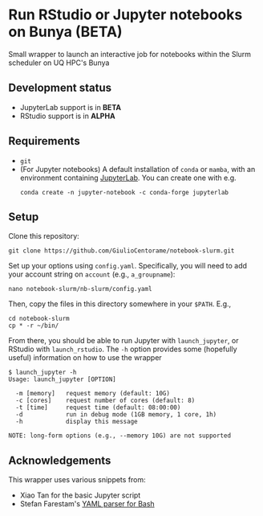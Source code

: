 # Run RStudio or Jupyter notebooks on Bunya (BETA)
Small wrapper to launch an interactive job for notebooks within the Slurm scheduler on UQ HPC's Bunya

## Development status

- JupyterLab support is in **BETA**
- RStudio support is in **ALPHA**
## Requirements

- `git`
- (For Jupyter notebooks) A default installation of `conda` or `mamba`, with an environment containing [JupyterLab](https://jupyter.org/install). You can create one with e.g.
  ```shell
  conda create -n jupyter-notebook -c conda-forge jupyterlab
  ```

## Setup

Clone this repository:

``` shell
git clone https://github.com/GiulioCentorame/notebook-slurm.git
```

Set up your options using `config.yaml`. Specifically, you will need to add your account string on `account` (e.g., `a_groupname`):

``` shell
nano notebook-slurm/nb-slurm/config.yaml
```

Then, copy the files in this directory somewhere in your `$PATH`. E.g.,

``` shell
cd notebook-slurm
cp * -r ~/bin/
```

From there, you should be able to run Jupyter with `launch_jupyter`, or RStudio with `launch_rstudio`. The `-h` option provides some (hopefully useful) information on how to use the wrapper

```
$ launch_jupyter -h
Usage: launch_jupyter [OPTION]

  -m [memory]   request memory (default: 10G)
  -c [cores]    request number of cores (default: 8)
  -t [time]     request time (default: 08:00:00)
  -d            run in debug mode (1GB memory, 1 core, 1h)
  -h            display this message

NOTE: long-form options (e.g., --memory 10G) are not supported
```


## Acknowledgements

This wrapper uses various snippets from:
- Xiao Tan for the basic Jupyter script
- Stefan Farestam's [YAML parser for Bash](https://stackoverflow.com/a/21189044/10798015)
